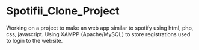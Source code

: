 # Spotifii_Clone_Project
Working on a project to make an web app similar to spotify using html, php, css, javascript.
Using XAMPP (Apache/MySQL) to store registrations used to login to the website. 
